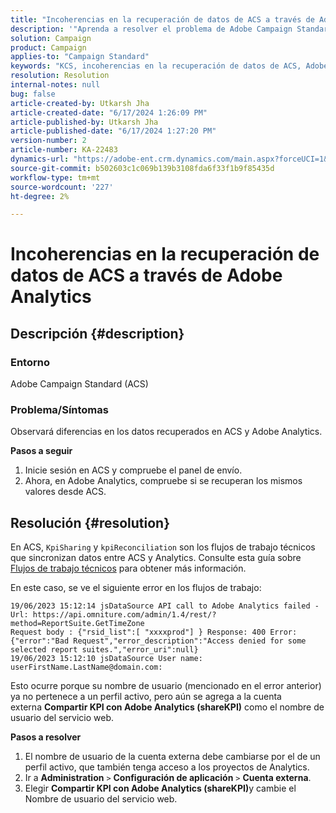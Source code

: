 ```yaml
---
title: "Incoherencias en la recuperación de datos de ACS a través de Adobe Analytics"
description: '"Aprenda a resolver el problema de Adobe Campaign Standard (ACS) donde observa diferencias en los datos recuperados en Adobe Campaign Standard y Adobe Analytics".'
solution: Campaign
product: Campaign
applies-to: "Campaign Standard"
keywords: "KCS, incoherencias en la recuperación de datos de ACS, Adobe Campaign Standard, Adobe Analytics, Compartir KPI con Adobe Analytics"
resolution: Resolution
internal-notes: null
bug: false
article-created-by: Utkarsh Jha
article-created-date: "6/17/2024 1:26:09 PM"
article-published-by: Utkarsh Jha
article-published-date: "6/17/2024 1:27:20 PM"
version-number: 2
article-number: KA-22483
dynamics-url: "https://adobe-ent.crm.dynamics.com/main.aspx?forceUCI=1&pagetype=entityrecord&etn=knowledgearticle&id=fa40a327-ad2c-ef11-840a-002248084fbb"
source-git-commit: b502603c1c069b139b3108fda6f33f1b9f85435d
workflow-type: tm+mt
source-wordcount: '227'
ht-degree: 2%

---
```


# Incoherencias en la recuperación de datos de ACS a través de Adobe Analytics

## Descripción {#description}


### Entorno

Adobe Campaign Standard (ACS)

### Problema/Síntomas

Observará diferencias en los datos recuperados en ACS y Adobe Analytics.

<b>Pasos a seguir</b>

1. Inicie sesión en ACS y compruebe el panel de envío.
2. Ahora, en Adobe Analytics, compruebe si se recuperan los mismos valores desde ACS.



## Resolución {#resolution}


En ACS, `KpiSharing` y `kpiReconciliation` son los flujos de trabajo técnicos que sincronizan datos entre ACS y Analytics. Consulte esta guía sobre [Flujos de trabajo técnicos](https://experienceleague.adobe.com/docs/campaign-standard/using/administrating/application-settings/technical-workflows.html?lang=en) para obtener más información.

En este caso, se ve el siguiente error en los flujos de trabajo:


```
19/06/2023 15:12:14 jsDataSource API call to Adobe Analytics failed - Url: https://api.omniture.com/admin/1.4/rest/?method=ReportSuite.GetTimeZone
Request body : {"rsid_list":[ "xxxxprod"] } Response: 400 Error: {"error":"Bad Request","error_description":"Access denied for some selected report suites.","error_uri":null}
19/06/2023 15:12:10 jsDataSource User name: userFirstName.LastName@domain.com:
```


Esto ocurre porque su nombre de usuario (mencionado en el error anterior) ya no pertenece a un perfil activo, pero aún se agrega a la cuenta externa <b>Compartir KPI con Adobe Analytics (shareKPI)</b> como el nombre de usuario del servicio web.

<b>Pasos a resolver</b>

1. El nombre de usuario de la cuenta externa debe cambiarse por el de un perfil activo, que también tenga acceso a los proyectos de Analytics.
2. Ir a <b>Administration</b> `>`  <b>Configuración de aplicación</b> `>`  <b>Cuenta externa</b>.
3. Elegir <b>Compartir KPI con Adobe Analytics (shareKPI)</b>y cambie el Nombre de usuario del servicio web.

